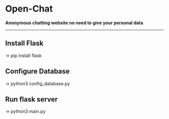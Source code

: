 # Open-Chat
<b>Anonymous chatting website no need to give your personal data</b>
<hr>

<h2>Install Flask </h2>
<p>-> pip install flask</p>

<h2>Configure Database</h2>
<p>-> python3 config_database.py</p>

<h2>Run flask server</h2>
<p>-> python3 main.py</p>

